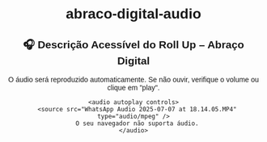 # abraco-digital-audio


<!DOCTYPE html>
<html lang="pt">
  <head>
    <meta charset="UTF-8" />
    <title>Áudio Acessível – Abraço Digital</title>
  </head>
  <body style="font-family: sans-serif; text-align: center; padding: 2rem;"/>
    <h2>🎧 Descrição Acessível do Roll Up – Abraço Digital</h2>
    <p>O áudio será reproduzido automaticamente. Se não ouvir, verifique o volume ou clique em "play".</p>

    <audio autoplay controls>
      <source src="WhatsApp Audio 2025-07-07 at 18.14.05.MP4" type="audio/mpeg" />
      O seu navegador não suporta áudio.
    </audio>
  </body>
</html>
